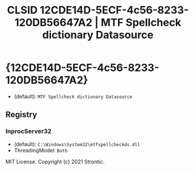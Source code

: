 ﻿---
title: "CLSID 12CDE14D-5ECF-4c56-8233-120DB56647A2 | MTF Spellcheck dictionary Datasource"
excerpt: What is COM-Object CLSID 12CDE14D-5ECF-4c56-8233-120DB56647A2?
---

# {12CDE14D-5ECF-4c56-8233-120DB56647A2}

* (default): `MTF Spellcheck dictionary Datasource`

## Registry


### InprocServer32

* (default): `C:\Windows\System32\mtfspellcheckds.dll`
* ThreadingModel: `Both`

MIT License. Copyright (c) 2021 Strontic.


